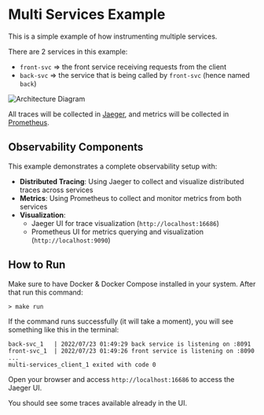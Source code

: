 # Multi Services Example

This is a simple example of how instrumenting multiple services.

There are 2 services in this example:

- `front-svc` => the front service receiving requests from the client
- `back-svc` => the service that is being called by `front-svc` (hence named `back`)

![Architecture Diagram](architecture.svg)

All traces will be collected in [Jaeger](https://www.jaegertracing.io/), and metrics will be collected in [Prometheus](https://prometheus.io/).

## Observability Components

This example demonstrates a complete observability setup with:

- **Distributed Tracing**: Using Jaeger to collect and visualize distributed traces across services
- **Metrics**: Using Prometheus to collect and monitor metrics from both services
- **Visualization**: 
  - Jaeger UI for trace visualization (`http://localhost:16686`)
  - Prometheus UI for metrics querying and visualization (`http://localhost:9090`)

## How to Run

Make sure to have Docker & Docker Compose installed in your system. After that run this command:

```
> make run
```

If the command runs successfully (it will take a moment), you will see something like this in the terminal:

```
back-svc_1   | 2022/07/23 01:49:29 back service is listening on :8091
front-svc_1  | 2022/07/23 01:49:26 front service is listening on :8090
...
multi-services_client_1 exited with code 0
```

Open your browser and access `http://localhost:16686` to access the Jaeger UI.

You should see some traces available already in the UI.
